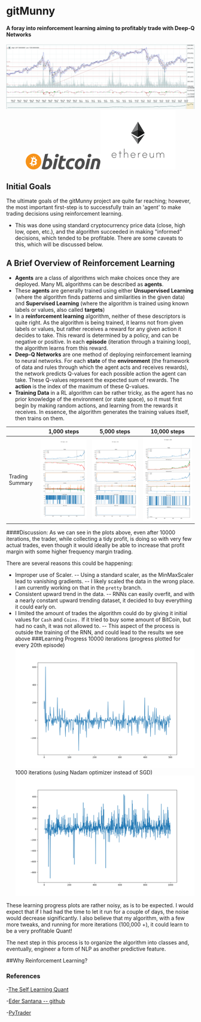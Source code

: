 # gitMunny
#### A foray into reinforcement learning aiming to profitably trade with Deep-Q Networks
<div style = 'text-align: center'>
<img src=./images/bitcoinExchange.png>
<img src=./images/Bitcoin_logo.png><img src=./images/ethereumLogo.png>
</div>

## Initial Goals
The ultimate goals of the gitMunny project are quite far reaching; however, the most important first-step is to successfully train an 'agent' to make trading decisions using reinforcement learning.
- This was done using standard cryptocurrency price data (close, high low, open, etc.), and the algorithm succeeded in making "informed" decisions, which tended to be profitable. There are some caveats to this, which will be discussed below.

## A Brief Overview of Reinforcement Learning

- **Agents** are a class of algorithms wich make choices once they are deployed. Many ML algorithms can be described as **agents**.
- These **agents** are generally trained using either **Unsupervised Learning** (where the algorithm finds patterns and similarities in the given data) and **Supervised Learning** (where the algorithm is trained using known labels or values, also called **targets**)
- In a **reinforcement learning** algorithm, neither of these descriptors is quite right. As the algorithm is being trained, it learns not from given labels or values, but rather receives a reward for any given action it decides to take. This reward is determined by a policy, and can be negative or positive. In each **episode** (iteration through a training loop), the algorithm learns from this reward.
- **Deep-Q Networks** are one method of deploying reinforcement learning to neural networks. For each **state** of the **environment** (the framework of data and rules through which the agent acts and receives rewards), the network predicts Q-values for each possible action the agent can take. These Q-values represent the expected sum of rewards. The **action** is the index of the maximum of these Q-values.
- **Training Data** in a RL algorithm can be rather tricky, as the agent has no prior knowledge of the environment (or state space), so it must first begin by making random actions, and learning from the rewards it receives. In essence, the algorithm generates the training values itself, then trains on them.  

| | 1,000 steps | 5,000 steps | 10,000 steps|
|---| --- | --- | ---|
|Trading Summary| ![RL1](./src/BTC_1000sgd_summary.png) | ![RL2](./src/BTC_5000sgd_summary.png) | ![RL3](src/BTC_10000sgd_summary.png)|

####Discussion:
As we can see in the plots above, even after 10000 iterations, the trader, while collecting a tidy profit, is doing so with very few actual trades, even though it would ideally be able to increase that profit margin with some higher frequency margin trading.

There are several reasons this could be happening:
- Improper use of Scaler.
-- Using a standard scaler, as the MinMaxScaler lead to vanishing gradients.
-- I likely scaled the data in the wrong place. I am currently working on that in the `pretty` branch.
- Consistent upward trend in the data.
-- RNNs can easily overfit, and with a nearly constant upward trending dataset, it decided to buy everything it could early on.
- I limited the amount of trades the algorithm could do by giving it initial values for `Cash` and `Coins.` If it tried to buy some amount of BitCoin, but had no cash, it was not allowed to.
-- This aspect of the process is outside the training of the RNN, and could lead to the results we see above
###Learning Progress
10000 iterations (progress plotted for every 20th episode)
![Progress](src/reward_curve_sgd.png)
1000 iterations (using Nadam optimizer instead of SGD)
![progress](src/reward_curve.png)

These learning progress plots are rather noisy, as is to be expected. I would expect that if I had had the time to let it run for a couple of days, the noise would decrease significantly. I also believe that my algorithm, with a few more tweaks, and running for more iterations (100,000 +), it could learn to be a very profitable Quant!

The next step in this process is to organize the algorithm into classes and, eventually, engineer a form of NLP as another predictive feature.

##Why Reinforcement Learning?


### References
-[The Self Learning Quant](https://hackernoon.com/the-self-learning-quant-d3329fcc9915)

-[Eder Santana -- github](https://github.com/EderSantana/X)

-[PyTrader](https://github.com/owocki/pytrader/)
